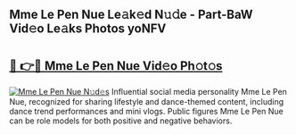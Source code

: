 ## Mme Le Pen Nue Le𝚊k𝚎d N𝚞𝚍e - Part-BaW Vid𝚎o Le𝚊ks Photos yoNFV

# <h2><a href="http://fb3gt8g.evod.top/?m=Mme+Le+Pen+Nue">🔗 👉🔴 Mme Le Pen Nue Vid𝚎o Ph𝚘t𝚘s</a></h2>

[![Mme Le Pen Nue N𝚞d𝚎s](https://i.imgur.com/8V9OHl7.gif)](http://fb3gt8g.evod.top/?m=Mme+Le+Pen+Nue)
Influential social media personality Mme Le Pen Nue, recognized for sharing lifestyle and dance-themed content, including dance trend performances and mini vlogs. Public figures Mme Le Pen Nue can be role models for both positive and negative behaviors. 
